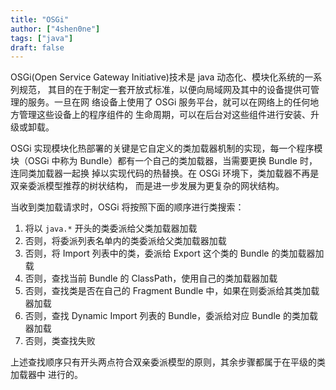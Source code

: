 ```yaml
---
title: "OSGi"
author: ["4shen0ne"]
tags: ["java"]
draft: false
---
```


OSGi(Open Service Gateway Initiative)技术是 java 动态化、模块化系统的一系列规范，
其目的在于制定一套开放式标准，以便向局域网及其中的设备提供可管理的服务。一旦在网
络设备上使用了 OSGi 服务平台，就可以在网络上的任何地方管理这些设备上的程序组件的
生命周期，可以在后台对这些组件进行安装、升级或卸载。

OSGi 实现模块化热部署的关键是它自定义的类加载器机制的实现，每一个程序模块（OSGi
中称为 Bundle）都有一个自己的类加载器，当需要更换 Bundle 时，连同类加载器一起换
掉以实现代码的热替换。在 OSGi 环境下，类加载器不再是双亲委派模型推荐的树状结构，
而是进一步发展为更复杂的网状结构。

当收到类加载请求时，OSGi 将按照下面的顺序进行类搜索：

1.  将以 `java.*` 开头的类委派给父类加载器加载
2.  否则，将委派列表名单内的类委派给父类加载器加载
3.  否则，将 Import 列表中的类，委派给 Export 这个类的 Bundle 的类加载器加载
4.  否则，查找当前 Bundle 的 ClassPath，使用自己的类加载器加载
5.  否则，查找类是否在自己的 Fragment Bundle 中，如果在则委派给其类加载器加载
6.  否则，查找 Dynamic Import 列表的 Bundle，委派给对应 Bundle 的类加载器加载
7.  否则，类查找失败

上述查找顺序只有开头两点符合双亲委派模型的原则，其余步骤都属于在平级的类加载器中
进行的。
